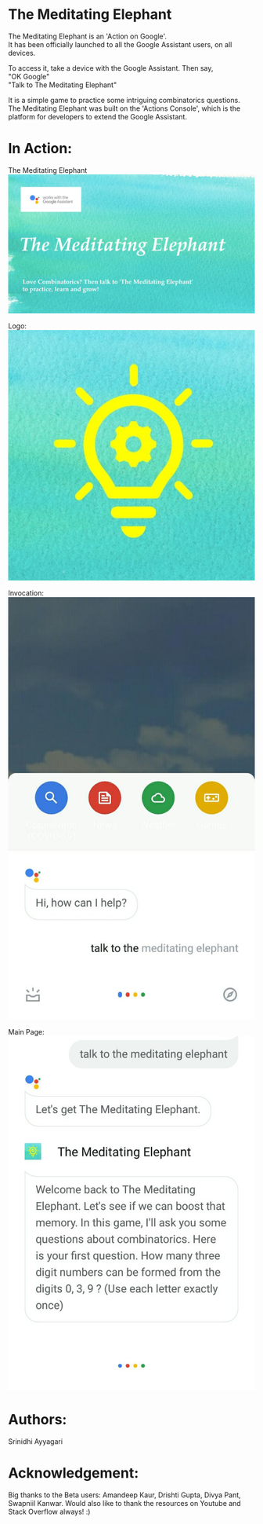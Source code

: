 # The Meditating Elephant
The Meditating Elephant is an 'Action on Google'. <br />
It has been officially launched to all the Google Assistant users, on all devices.<br />

To access it, take a device with the Google Assistant. Then say,  <br />
"OK Google" <br />
"Talk to The Meditating Elephant" <br />

It is a simple game to practice some intriguing combinatorics questions. <br />
The Meditating Elephant was built on the 'Actions Console', which is the platform for developers to extend the Google Assistant.

# In Action:
The Meditating Elephant
![mainpage](TME.jpg)

Logo:
![mainpage](TMElogo.jpg)

Invocation:
![mainpage](ondevice.jpeg)

Main Page:
![mainpage](ondevice1.jpeg)

# Authors:
Srinidhi Ayyagari

# Acknowledgement:
Big thanks to the Beta users: Amandeep Kaur, Drishti Gupta, Divya Pant, Swapniil Kanwar.
Would also like to thank the resources on Youtube and Stack Overflow always! :)



